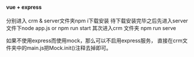 #### vue + express

分别进入 crm & server文件夹npm i下载安装
待下载安装完毕之后先进入server文件下node app.js or npm run start
其次进入crm 文件夹 npm run serve

如果不使用express而使用mock，那么可以不启用express服务，
直接在crm文件夹中的main.js把Mock.init()注释去掉即可。
